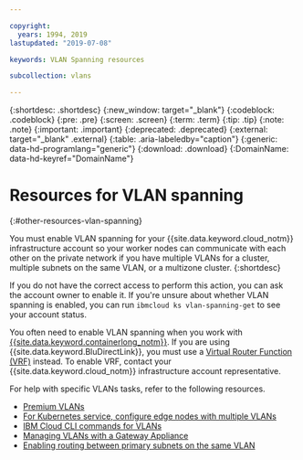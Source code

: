 ```yaml
---

copyright:
  years: 1994, 2019
lastupdated: "2019-07-08"

keywords: VLAN Spanning resources

subcollection: vlans

---
```


{:shortdesc: .shortdesc}
{:new_window: target="_blank"}
{:codeblock: .codeblock}
{:pre: .pre}
{:screen: .screen}
{:term: .term}
{:tip: .tip}
{:note: .note}
{:important: .important}
{:deprecated: .deprecated}
{:external: target="_blank" .external}
{:table: .aria-labeledby="caption"}
{:generic: data-hd-programlang="generic"}
{:download: .download}
{:DomainName: data-hd-keyref="DomainName"}

# Resources for VLAN spanning
{:#other-resources-vlan-spanning}

You must enable VLAN spanning for your {{site.data.keyword.cloud_notm}} infrastructure account so your worker nodes can communicate with each other on the private network if you have multiple VLANs for a cluster, multiple subnets on the same VLAN, or a multizone cluster.
{:shortdesc}

If you do not have the correct access to perform this action, you can ask the account owner to enable it. If you're unsure about whether VLAN spanning is enabled, you can run `ibmcloud ks vlan-spanning-get` to see your account status.

You often need to enable VLAN spanning when you work with [{{site.data.keyword.containerlong_notm}}](/docs/containers?topic=containers-getting-started). If you are using {{site.data.keyword.BluDirectLink}}, you must use a [Virtual Router Function (VRF)](/docs/direct-link?topic=direct-link-configure-ibm-cloud-direct-link#more-about-using-vrf) instead. To enable VRF, contact your {{site.data.keyword.cloud_notm}} infrastructure account representative.

For help with specific VLANs tasks, refer to the following resources.

* [Premium VLANs](https://www.ibm.com/cloud/blog/introducing-premium-vlans-are-you-compute-first-or-network-first)
* [For Kubernetes service, configure edge nodes with multiple VLANs](/docs/containers?topic=containers-loadbalancer#edge_nodes_multiple_vlans)
* [IBM Cloud CLI commands for VLANs](/docs/cli?topic=cli-manage-classic-vlans)
* [Managing VLANs with a Gateway Appliance](/docs/vsrx?topic=gateway-appliance-managing-vlans-and-gateway-appliances)
* [Enabling routing between primary subnets on the same VLAN](/docs/containers?topic=containers-subnets#basics_segmentation)
